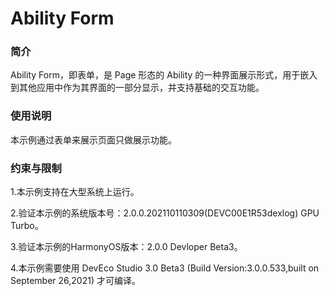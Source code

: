 # Ability Form<a name="ZH-CN_TOPIC_0000001080471308"></a>

### 简介

Ability Form，即表单，是 Page 形态的 Ability 的一种界面展示形式，用于嵌入到其他应用中作为其界面的一部分显示，并支持基础的交互功能。

### 使用说明

本示例通过表单来展示页面只做展示功能。

### 约束与限制

1.本示例支持在大型系统上运行。

2.验证本示例的系统版本号：2.0.0.202110110309(DEVC00E1R53dexlog) GPU Turbo。

3.验证本示例的HarmonyOS版本：2.0.0 Devloper Beta3。

4.本示例需要使用 DevEco Studio 3.0 Beta3 (Build Version:3.0.0.533,built on September 26,2021) 才可编译。
